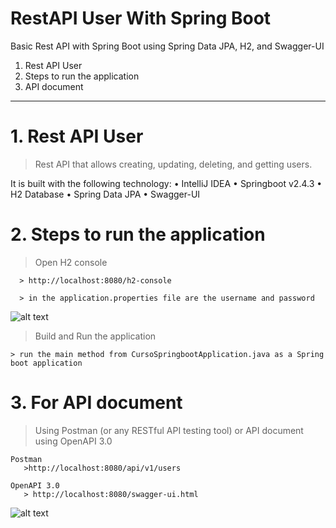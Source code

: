 # RestAPI User With Spring Boot
Basic Rest API with Spring Boot using Spring Data JPA, H2, and Swagger-UI

1. Rest API User
2. Steps to run the application
3. API document

---

# 1. Rest API User

> Rest API that allows creating, updating, deleting, and getting users. 

It is built with the following technology:
     • IntelliJ IDEA
     • Springboot v2.4.3
     • H2 Database
     • Spring Data JPA
     • Swagger-UI
     
# 2. Steps to run the application

> Open H2 console

      > http://localhost:8080/h2-console      
        
      > in the application.properties file are the username and password

![alt text](https://github.com/glorycaridad91/RestAPIUserWithSpringBoot/blob/feature/APIRestUser/src/main/resources/H2%20database.png) 

> Build and Run the application

    > run the main method from CursoSpringbootApplication.java as a Spring boot application


# 3. For API document

> Using Postman (or any RESTful API testing tool) or API document using OpenAPI 3.0

    Postman
       >http://localhost:8080/api/v1/users

    OpenAPI 3.0
       > http://localhost:8080/swagger-ui.html

![alt text](https://github.com/glorycaridad91/RestAPIUserWithSpringBoot/blob/feature/APIRestUser/src/main/resources/endpoints.png)

